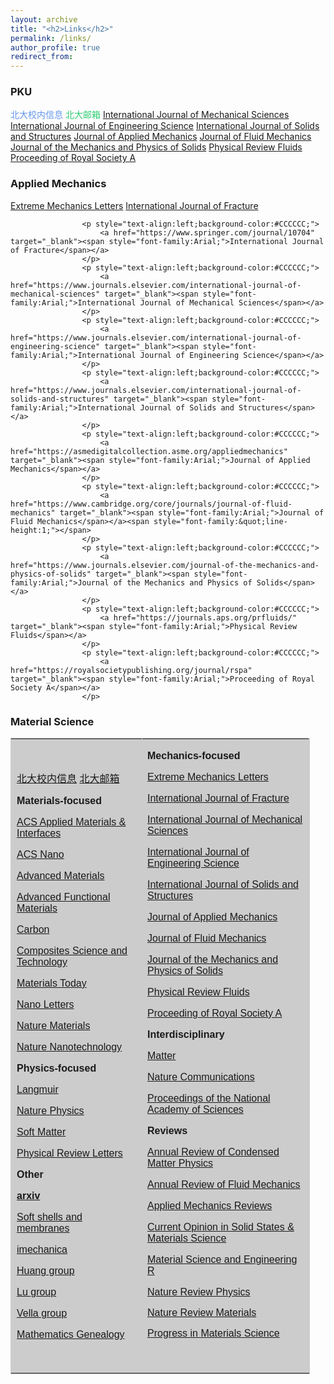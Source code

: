 ```yaml
---
layout: archive
title: "<h2>Links</h2>"
permalink: /links/
author_profile: true
redirect_from: 
---
```

<h3>PKU</h3>

<p style="text-align:left;"> <a href="https://portal.pku.edu.cn/portal2017/#/bizCenter?rand=0.22178454592736918" style="text-decoration:none;color:#6495ED;">北大校内信息</a> <a href="https://mail.pku.edu.cn/" style="text-decoration:none;color:#2ECC71;">北大邮箱</a> <a href="https://www.journals.elsevier.com/international-journal-of-mechanical-sciences">International Journal of Mechanical Sciences</a>
<a href="https://www.journals.elsevier.com/international-journal-of-engineering-science">International Journal of Engineering Science</a>
<a href="https://www.journals.elsevier.com/international-journal-of-solids-and-structures">International Journal of Solids and Structures</a>
<a href="https://asmedigitalcollection.asme.org/appliedmechanics">Journal of Applied Mechanics</a>
<a href="https://www.cambridge.org/core/journals/journal-of-fluid-mechanics">Journal of Fluid Mechanics</a>
<a href="https://www.journals.elsevier.com/journal-of-the-mechanics-and-physics-of-solids">Journal of the Mechanics and Physics of Solids</a>
<a href="https://journals.aps.org/prfluids/">Physical Review Fluids</a>
<a href="https://royalsocietypublishing.org/journal/rspa">Proceeding of Royal Society A</a>
</p>

<h3>Applied Mechanics</h3>

<p style="text-align:left;"><a href="https://www.sciencedirect.com/journal/extreme-mechanics-letters">Extreme Mechanics Letters</a> <a href="https://www.springer.com/journal/10704">International Journal of Fracture</a>

</p>

					<p style="text-align:left;background-color:#CCCCCC;">
						<a href="https://www.springer.com/journal/10704" target="_blank"><span style="font-family:Arial;">International Journal of Fracture</span></a> 
					</p>
					<p style="text-align:left;background-color:#CCCCCC;">
						<a href="https://www.journals.elsevier.com/international-journal-of-mechanical-sciences" target="_blank"><span style="font-family:Arial;">International Journal of Mechanical Sciences</span></a> 
					</p>
					<p style="text-align:left;background-color:#CCCCCC;">
						<a href="https://www.journals.elsevier.com/international-journal-of-engineering-science" target="_blank"><span style="font-family:Arial;">International Journal of Engineering Science</span></a> 
					</p>
					<p style="text-align:left;background-color:#CCCCCC;">
						<a href="https://www.journals.elsevier.com/international-journal-of-solids-and-structures" target="_blank"><span style="font-family:Arial;">International Journal of Solids and Structures</span></a> 
					</p>
					<p style="text-align:left;background-color:#CCCCCC;">
						<a href="https://asmedigitalcollection.asme.org/appliedmechanics" target="_blank"><span style="font-family:Arial;">Journal of Applied Mechanics</span></a> 
					</p>
					<p style="text-align:left;background-color:#CCCCCC;">
						<a href="https://www.cambridge.org/core/journals/journal-of-fluid-mechanics" target="_blank"><span style="font-family:Arial;">Journal of Fluid Mechanics</span></a><span style="font-family:&quot;line-height:1;"></span> 
					</p>
					<p style="text-align:left;background-color:#CCCCCC;">
						<a href="https://www.journals.elsevier.com/journal-of-the-mechanics-and-physics-of-solids" target="_blank"><span style="font-family:Arial;">Journal of the Mechanics and Physics of Solids</span></a> 
					</p>
					<p style="text-align:left;background-color:#CCCCCC;">
						<a href="https://journals.aps.org/prfluids/" target="_blank"><span style="font-family:Arial;">Physical Review Fluids</span></a> 
					</p>
					<p style="text-align:left;background-color:#CCCCCC;">
						<a href="https://royalsocietypublishing.org/journal/rspa" target="_blank"><span style="font-family:Arial;">Proceeding of Royal Society A</span></a> 
					</p>

<h3>Material Science</h3>

<p>
	<span style="font-family:Courier New;"> 
	<table style="width:95%;background-color:#CCCCCC;" cellpadding="2" cellspacing="0" border="1" bordercolor="#CCCCCC">
		<tbody>
			<tr>
				<td>
					<p style="text-align:left;">
						<span style="font-family:&quot;line-height:1;"><a href="https://portal.pku.edu.cn/portal2017/#/bizCenter?rand=0.22178454592736918" target="_blank"><span style="font-family:Arial;">北大校内信息</span></a><span style="font-family:Arial;">&nbsp;</span><a href="https://mail.pku.edu.cn/" target="_blank"><span style="font-family:Arial;">北大邮箱</span></a></span> 
					</p>
					<p style="text-align:left;">
						<strong><span style="font-family:Arial;">Materials-focused</span></strong> 
					</p>
					<p style="text-align:left;">
						<span style="font-family:&quot;"><a href="https://pubs.acs.org/journal/aamick" target="_blank"><span style="font-family:&quot;"><span style="font-family:Arial;">ACS Applied Materi</span><span style="font-family:Arial;">als &amp; Interfaces</span></span></a></span> 
					</p>
					<p style="text-align:left;">
						<a href="https://pubs.acs.org/journal/ancac3" target="_blank"><span style="font-family:Arial;">ACS Nano</span></a> 
					</p>
					<p style="text-align:left;">
						<a href="https://onlinelibrary.wiley.com/journal/15214095" target="_blank"><span style="font-family:Arial;">Advanced Materials</span></a> 
					</p>
					<p style="text-align:left;">
						<a href="https://onlinelibrary.wiley.com/toc/16163028/28/12" target="_blank"><span style="font-family:Arial;">Advanced Functional Materials</span></a> 
					</p>
					<p style="text-align:left;">
						<a href="https://www.journals.elsevier.com/carbon" target="_blank"><span style="font-family:Arial;">Carbon</span></a> 
					</p>
					<p style="text-align:left;">
						<a href="https://www.journals.elsevier.com/composites-science-and-technology" target="_blank"><span style="font-family:Arial;">Composites Science and Technology</span></a> 
					</p>
					<p style="text-align:left;">
						<a href="https://www.journals.elsevier.com/materials-today" target="_blank"><span style="font-family:Arial;">Materials Today</span></a> 
					</p>
					<p style="text-align:left;">
						<a href="https://pubs.acs.org/journal/nalefd" target="_blank"><span style="font-family:Arial;">Nano Letters</span></a><span style="font-family:Arial;">&nbsp;&nbsp;</span> 
					</p>
					<p style="text-align:left;">
						<span style="font-family:&quot;"><a href="https://www.nature.com/nmat/" target="_blank"><span style="font-family:Arial;">Nature Materials</span></a></span> 
					</p>
					<p style="text-align:left;">
						<span style="font-family:&quot;"><a href="https://www.nature.com/nnano/" target="_blank"><span style="font-family:Arial;">Nature Nanotechnology</span></a></span> 
					</p>
					<p style="text-align:left;">
						<span style="font-family:Arial;"><strong>Physics-focused</strong></span> 
					</p>
					<p style="text-align:left;">
						<a href="https://pubs.acs.org/journal/langd5" target="_blank"><span style="font-family:Arial;">Langmuir</span></a> 
					</p>
					<p style="text-align:left;">
						<a href="https://www.nature.com/nphys/" target="_blank"><span style="font-family:Arial;">Nature Physics</span></a> 
					</p>
					<p style="text-align:left;">
						<a href="https://pubs.rsc.org/en/journals/journalissues/sm#!recentarticles" target="_blank"><span style="font-family:Arial;">Soft Matter</span></a> 
					</p>
<span style="font-family:Courier New;"></span> 
					<p style="text-align:left;">
						<a href="https://journals.aps.org/prl/" target="_blank"><span style="font-family:Arial;">Physical Review Letters</span></a> 
					</p>
					<p style="text-align:left;">
						<b><span style="font-family:Arial;">Other</span></b> 
					</p>
					<p style="text-align:left;">
						<a href="https://arxiv.org/list/cond-mat/new" target="_blank"><span style="font-family:Arial;"><strong>arxiv</strong></span></a> 
					</p>
					<p style="text-align:left;">
						<a href="https://shellbuckling.com/presentations/softShellsMembranes/index.html" target="_blank"><span style="font-family:Arial;">Soft shells and membranes</span></a> 
					</p>
					<p style="text-align:left;">
						<a href="http://imechanica.org/" target="_blank"><span style="font-family:Arial;">imechanica</span></a><span style="font-family:&quot;line-height:1;"></span> 
					</p>
					<p style="text-align:left;">
						<a href="https://sites.utexas.edu/ruihuang/" target="_blank"><span style="font-family:Arial;">Huang gr</span><span style="font-family:Arial;">ou</span><span style="font-family:Arial;">p</span></a> 
					</p>
					<p style="text-align:left;">
						<a href="https://sites.utexas.edu/nanshulu/" target="_blank"><span style="font-family:Arial;">Lu group</span></a> 
					</p>
					<p style="text-align:left;">
						<a href="https://people.maths.ox.ac.uk/vella/" target="_blank"><span style="font-family:Arial;">Vella group</span></a> 
					</p>
					<p style="text-align:left;">
						<a href="https://www.mathgenealogy.org/id.php?id=269836" target="_blank"><span style="font-family:Arial;">Mathematics Genealogy</span></a> 
					</p>
				</td>
				<td>
					<p style="text-align:left;">
						<a href="https://arxiv.org/list/cond-mat/new" target="_blank"><span style="font-family:&quot;"></span></a><strong><span style="font-family:Arial;">Mechanics-focused</span></strong> 
					</p>
					<p style="text-align:left;">
						<a href="https://www.sciencedirect.com/journal/extreme-mechanics-letters" target="_blank"><span style="font-family:Arial;">Extreme Mechanics Letters</span></a> 
					</p>
					<p style="text-align:left;background-color:#CCCCCC;">
						<a href="https://www.springer.com/journal/10704" target="_blank"><span style="font-family:Arial;">International Journal of Fracture</span></a> 
					</p>
					<p style="text-align:left;background-color:#CCCCCC;">
						<a href="https://www.journals.elsevier.com/international-journal-of-mechanical-sciences" target="_blank"><span style="font-family:Arial;">International Journal of Mechanical Sciences</span></a> 
					</p>
					<p style="text-align:left;background-color:#CCCCCC;">
						<a href="https://www.journals.elsevier.com/international-journal-of-engineering-science" target="_blank"><span style="font-family:Arial;">International Journal of Engineering Science</span></a> 
					</p>
					<p style="text-align:left;background-color:#CCCCCC;">
						<a href="https://www.journals.elsevier.com/international-journal-of-solids-and-structures" target="_blank"><span style="font-family:Arial;">International Journal of Solids and Structures</span></a> 
					</p>
					<p style="text-align:left;background-color:#CCCCCC;">
						<a href="https://asmedigitalcollection.asme.org/appliedmechanics" target="_blank"><span style="font-family:Arial;">Journal of Applied Mechanics</span></a> 
					</p>
					<p style="text-align:left;background-color:#CCCCCC;">
						<a href="https://www.cambridge.org/core/journals/journal-of-fluid-mechanics" target="_blank"><span style="font-family:Arial;">Journal of Fluid Mechanics</span></a><span style="font-family:&quot;line-height:1;"></span> 
					</p>
					<p style="text-align:left;background-color:#CCCCCC;">
						<a href="https://www.journals.elsevier.com/journal-of-the-mechanics-and-physics-of-solids" target="_blank"><span style="font-family:Arial;">Journal of the Mechanics and Physics of Solids</span></a> 
					</p>
					<p style="text-align:left;background-color:#CCCCCC;">
						<a href="https://journals.aps.org/prfluids/" target="_blank"><span style="font-family:Arial;">Physical Review Fluids</span></a> 
					</p>
					<p style="text-align:left;background-color:#CCCCCC;">
						<a href="https://royalsocietypublishing.org/journal/rspa" target="_blank"><span style="font-family:Arial;">Proceeding of Royal Society A</span></a> 
					</p>
					<p style="text-align:left;background-color:#CCCCCC;">
						<strong><span style="font-family:Arial;">Interdisciplinary</span></strong> 
					</p>
					<p style="text-align:left;background-color:#CCCCCC;">
						<a href="https://www.cell.com/matter/newarticles" target="_blank"><span style="font-family:Arial;">Matter</span></a><span style="font-family:Times New Roman;"></span> 
					</p>
					<p style="text-align:left;background-color:#CCCCCC;">
						<a href="https://www.nature.com/ncomms/" target="_blank"><span style="font-family:Arial;">Nature Communications</span></a> 
					</p>
					<p style="text-align:left;background-color:#CCCCCC;">
						<a href="https://www.pnas.org/" target="_blank"><span style="font-family:Arial;">Proceedings of the National Academy of Sciences</span></a> 
					</p>
					<p style="text-align:left;background-color:#CCCCCC;">
						<strong><span style="font-family:Arial;">Reviews</span></strong> 
					</p>
					<p style="text-align:left;background-color:#CCCCCC;">
						<a href="https://www.annualreviews.org/journal/conmatphys" target="_blank"><span style="font-family:Arial;">Annual Review of Condensed Matter Physics</span></a> 
					</p>
					<p style="text-align:left;background-color:#CCCCCC;">
						<span style="background-color:#CCCCCC;"><a href="https://www.annualreviews.org/journal/fluid" target="_blank"><span style="font-family:Arial;">Annual Review of Fluid Mechanics</span></a></span><span style="font-family:Times New Roman;"></span> 
					</p>
					<p style="text-align:left;background-color:#CCCCCC;">
						<a href="https://asmedigitalcollection.asme.org/appliedmechanicsreviews" target="_blank"><span style="font-family:Arial;">Applied Mechanics Reviews</span></a> 
					</p>
					<p style="text-align:left;background-color:#CCCCCC;">
						<a href="https://www.journals.elsevier.com/current-opinion-in-solid-state-and-materials-science" target="_blank"><span style="font-family:Arial;">Current Opinion in Solid States &amp; Materials Science</span></a> 
					</p>
					<p style="text-align:left;background-color:#CCCCCC;">
						<a href="https://www.journals.elsevier.com/materials-science-and-engineering-r-reports" target="_blank"><span style="font-family:Arial;">Material Science and Engineering R</span></a> 
					</p>
					<p style="text-align:left;background-color:#CCCCCC;">
						<a href="https://www.nature.com/natrevphys/" target="_blank"><span style="font-family:Arial;">Nature Review Physics</span></a> 
					</p>
					<p style="text-align:left;background-color:#CCCCCC;">
						<a href="https://www.nature.com/natrevmats/" target="_blank"><span style="font-family:Arial;"><span style="line-height:1;font-family:Arial;">Nature Review Materials</span></span></a> 
					</p>
					<p style="text-align:left;background-color:#CCCCCC;">
						<a href="https://www.journals.elsevier.com/progress-in-materials-science" target="_blank"><span style="font-family:Arial;">Progress in Materials Science</span></a> 
					</p>
					<p>
						<br />
					</p>
				</td>
			</tr>
		</tbody>
	</table>
<br />
</span> 
</p>